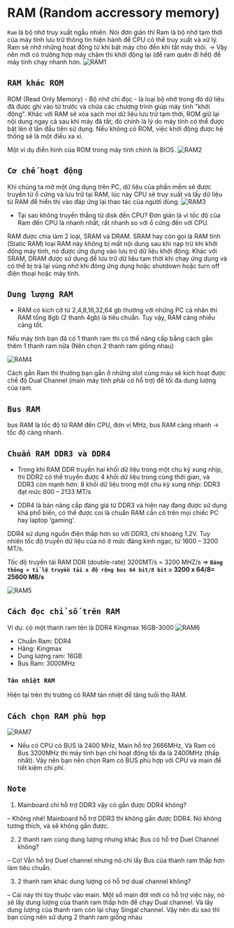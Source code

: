 # RAM (Random accressory memory)
`Ram` là bộ nhớ truy xuất ngẫu nhiên. Nói đơn giản thì Ram là bộ nhớ tạm thời của máy tính lưu trữ thông tin hiện hành để CPU có thể truy xuất và xử lý. Ram sẽ nhớ những hoạt động từ khi bật máy cho đến khi tắt máy thôi.
-> Vậy nên mới có trường hợp máy chậm thì khởi động lại (để ram quên đi hết) để máy tính chạy nhanh hơn.
![RAM1](../img/RAM1.jpg)
## `RAM khác ROM`
ROM (Read Only Memory) - Bộ nhớ chỉ đọc - là loại bộ nhớ trong đó dữ liệu đã được ghi vào từ trước và chứa các chương trình giúp máy tính "khởi động". Khác với RAM sẽ xóa sạch mọi dữ liệu lưu trữ tạm thời, ROM giữ lại nội dung ngay cả sau khi máy đã tắt; đó chính là lý do máy tính có thể được bật lên ở lần đầu tiên sử dụng. Nếu không có ROM, việc khởi động được hệ thống sẽ là một điều xa xỉ.

Một ví dụ điển hình của ROM trong máy tính chính là BIOS.
![RAM2](../img/RAM2.png)
## `Cơ chế hoạt động`
Khi chúng ta mở một ứng dụng trên PC, dữ liệu của phần mềm sẽ được truyền từ ổ cứng và lưu trữ tại RAM, lúc này CPU sẽ truy xuất và lấy dữ liệu từ RAM để hiển thị vào đáp ứng lại thao tác của người dùng.
![RAM3](../img/RAM3.jpg)
- Tại sao không truyền thẳng từ disk đến CPU? Đơn giản là vì tốc độ của Ram đến CPU là nhanh nhất, rất nhanh so với ổ cứng đến với CPU.

RAM được chia làm 2 loại, SRAM và DRAM. SRAM hay còn gọi là RAM tĩnh (Static RAM) loại RAM này không bị mất nội dung sau khi nạp trừ khi khởi động máy tính, nó được ứng dụng vào lưu trữ dữ liệu khởi động. Khác với SRAM, DRAM được sử dụng để lưu trữ dữ liệu tạm thời khi chạy ứng dụng và có thể bị trả lại vùng nhớ khi đóng ứng dụng hoặc shutdown hoặc turn off điện thoại hoặc máy tính.
## `Dung lượng RAM`
- RAM có kích cỡ từ 2,4,8,16,32,64 gb thường với những PC cá nhân thì RAM tổng 8gb (2 thanh 4gb) là tiêu chuẩn. Tuy vậy, RAM càng nhiều càng tốt.

Nếu máy tính bạn đã có 1 thanh ram thì có thể nâng cấp bằng cách gắn thêm 1 thanh ram nữa (Nên chọn 2 thanh ram giống nhau)

![RAM4](../img/RAM4.jpg)

Cách gắn Ram thì thường bạn gắn ở những slot cùng màu sẽ kích hoạt được chế độ Dual Channel (main máy tính phải có hỗ trợ) để tối đa dung lượng của ram.
## `Bus RAM`
bus RAM là tốc độ từ RAM đến CPU, đơn vị MHz, bus RAM càng nhanh -> tốc độ càng nhanh. 

## `Chuẩn RAM DDR3 và DDR4`
- Trong khi RAM DDR truyền hai khối dữ liệu trong một chu kỳ xung nhịp, thì DDR2 có thể truyền được 4 khối dữ liệu trong cùng thời gian, và DDR3 còn mạnh hơn: 8 khối dữ liệu trong một chu kỳ xung nhịp: DDR3 đạt mức 800 – 2133 MT/s

- DDR4 là bản nâng cấp đáng giá từ DDR3 và hiện nay đang được sử dụng khá phổ biến, có thể được coi là chuẩn RAM cần có trên mọi chiếc PC hay laptop ‘gaming'.

DDR4 sử dụng nguồn điện thấp hơn so với DDR3, chỉ khoảng 1.2V. Tuy nhiên tốc độ truyền dữ liệu của nó ở mức đáng kinh ngạc, từ 1600 – 3200 MT/s.

Tốc độ truyền tải RAM DDR (double-rate) 3200MT/s = 3200 MHZ/s
=> <b>`Băng thông = tỉ lệ truyền tải x độ rộng bus 64 bit/8 bit` = 3200 x 64/8= 25600 MB/s</b>

![RAM5](../img/RAM5.jpg)

## `Cách đọc chỉ số trên RAM`
Ví dụ: có một thanh ram tên là DDR4 Kingmax 16GB-3000
![RAM6](../img/RAM6.jpg)
- Chuẩn Ram: DDR4
- Hãng: Kingmax
- Dung lượng ram: 16GB
- Bus Ram: 3000MHz
### `Tản nhiệt RAM`
Hiện tại trên thị trường có RAM tản nhiệt để tăng tuổi thọ RAM.
## `Cách chọn RAM phù hợp`
![RAM7](../img/RAM7.jpg)
- Nếu có CPU có BUS là 2400 MHz, Main hỗ trợ 2666MHz, Và Ram có Bus 3200MHz thì máy tính bạn chỉ hoạt động tối đa là 2400MHz (thấp nhất). Vậy nên bạn nên chọn Ram có BUS phù hợp với CPU và main để tiết kiệm chi phí.

## `Note`
1. Mainboard chỉ hỗ trợ DDR3 vậy có gắn được DDR4 không?

– Không nhé! Mainboard hỗ trợ DDR3 thì không gắn được DDR4. Nó không tương thích, và sẽ không gắn được.

2. 2 thanh ram cùng dung lượng nhưng khác Bus có hỗ trợ Duel Channel không?

– Có! Vẫn hỗ trợ Duel channel nhưng nó chỉ lấy Bus của thanh ram thấp hơn làm tiêu chuẩn.

3. 2 thanh ram khác dung lượng có hỗ trợ dual channel không?

– Cái này thì tùy thuộc vào main. Một số main đời mới có hỗ trợ việc này, nó sẽ lấy dung lượng của thanh ram thấp hơn để chạy Dual channel. Và lấy dung lượng của thanh ram còn lại chạy Singal channel. Vậy nên dù sao thì bạn cũng nên sử dụng 2 thanh ram giống nhau